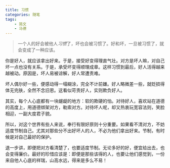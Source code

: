 ```yaml
---
title: 习惯
categories: 随笔
tags: 
    - 简文
    - 马德
---
```

> 一个人的好会被他人*习惯*了，坏也会被习惯了。好和坏，一旦被习惯了，就会变成了一种应该。
                
你是好人，就应该拿出好来。于是，接受好变得理直气壮。对方是坏人嘛，对自己坏一点也没有关系。于是，承受坏变得顺理成章。这样习惯到最后，好人活得越来越被动。原因是，坏人易被谅解，好人常遭责难。
 <!-- more -->
坏人偶尔好一些，便感动得一塌糊涂，完全不计前嫌。好人略微差一些，就贬损得体无完肤，全然不念旧恩。这看似苛责好人，实则欺负好人。

其实，每个人心底都有一块龌龊的地方：软的欺硬的怕。对待好人，喜欢站在道德的高度上，用道德绑架对方，勒索对方。对待坏人呢，却又热衷玩宽容法则，笑脸相迎，一副大度君子貌。

所以，对这个世界有些人来说，奉行有限好原则十分重要。如果看不清对方，不妨适度节制自己。尤其对那些分不出好坏人的人，不必为他们拿出好来。节制，有时候是对自己最好的保护。

退一步讲，即便把对方看清楚了，也要适度节制。无论多好的好，便宜给出去，也会变得廉价。最好的珍惜应该是：即便是那些该得的人，也要让他们感觉到，一份来自他人心底的祥瑞，山高水远，得来是多么不易！